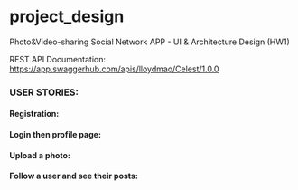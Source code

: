 # project_design
Photo&amp;Video-sharing Social Network APP -  UI &amp; Architecture Design (HW1)

REST API Documentation:
https://app.swaggerhub.com/apis/lloydmao/Celest/1.0.0

### USER STORIES:

#### Registration:
#### Login then profile page:
#### Upload a photo:
#### Follow a user and see their posts:
